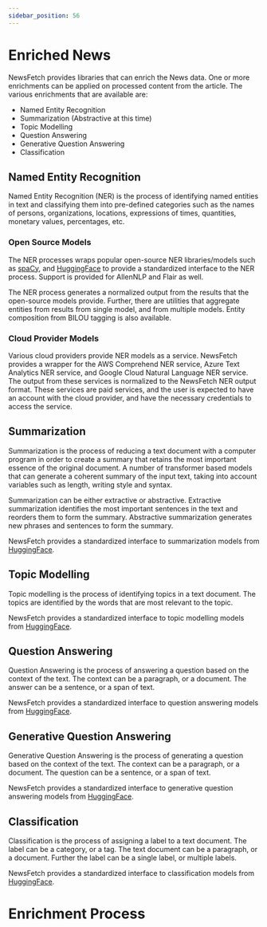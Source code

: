 ```yaml
---
sidebar_position: 56
---
```


# Enriched News

NewsFetch provides libraries that can enrich the News data. One or more enrichments can be applied on processed content 
from the article. The various enrichments that are available are:
* Named Entity Recognition
* Summarization (Abstractive at this time)
* Topic Modelling
* Question Answering
* Generative Question Answering
* Classification

## Named Entity Recognition

Named Entity Recognition (NER) is the process of identifying named entities in text and classifying them into pre-defined 
categories such as the names of persons, organizations, locations, expressions of times, quantities, monetary values, 
percentages, etc.

### Open Source Models

The NER processes wraps popular open-source NER libraries/models such as [spaCy](https://spacy.io/usage/linguistic-features#named-entities),
and [HuggingFace](https://huggingface.co/models?pipeline_tag=ner) to provide a standardized interface to the NER process. Support
is provided for AllenNLP and Flair as well.

The NER process generates a normalized output from the results that the open-source models provide. Further, there are utilities
that aggregate entities from results from single model, and from multiple models. Entity composition from BILOU tagging is also available.

### Cloud Provider Models

Various cloud providers provide NER models as a service. NewsFetch provides a wrapper for the AWS Comprehend NER service, 
Azure Text Analytics NER service, and Google Cloud Natural Language NER service. The output from these services is normalized
to the NewsFetch NER output format. These services are paid services, and the user is expected to have an account with the
cloud provider, and have the necessary credentials to access the service.

## Summarization

Summarization is the process of reducing a text document with a computer program in order to create a summary that retains 
the most important essence of the original document. A number of transformer based models that can generate a coherent 
summary of the input text, taking into account variables such as length, writing style and syntax. 

Summarization can be either extractive or abstractive. Extractive summarization identifies the most important sentences
in the text and reorders them to form the summary. Abstractive summarization generates new phrases and sentences to
form the summary.

NewsFetch provides a standardized interface to summarization models from [HuggingFace](https://huggingface.co/models?pipeline_tag=summarization).

## Topic Modelling

Topic modelling is the process of identifying topics in a text document. The topics are identified by the words that are
most relevant to the topic. 

NewsFetch provides a standardized interface to topic modelling models from [HuggingFace](https://huggingface.co/models?pipeline_tag=topic-modeling).

## Question Answering

Question Answering is the process of answering a question based on the context of the text. The context can be a paragraph,
or a document. The answer can be a sentence, or a span of text.

NewsFetch provides a standardized interface to question answering models from [HuggingFace](https://huggingface.co/models?pipeline_tag=question-answering).

## Generative Question Answering

Generative Question Answering is the process of generating a question based on the context of the text. The context can be a paragraph,
or a document. The question can be a sentence, or a span of text.

NewsFetch provides a standardized interface to generative question answering models from [HuggingFace](https://huggingface.co/models?pipeline_tag=question-generation).

## Classification

Classification is the process of assigning a label to a text document. The label can be a category, or a tag. The text
document can be a paragraph, or a document. Further the label can be a single label, or multiple labels.

NewsFetch provides a standardized interface to classification models from [HuggingFace](https://huggingface.co/models?pipeline_tag=text-classification).

# Enrichment Process



